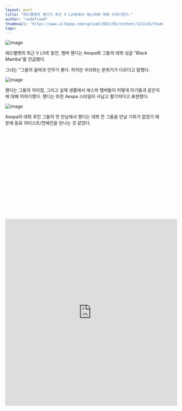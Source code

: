 ```yaml
---
layout: post
title: "레드벨벳의 웬디가 최근 V LIVE에서 애스파에 대해 이야기한다."
author: "undefined"
thumbnail: "https://www.allkpop.com/upload/2021/01/content/221116/thumb/1611332189-7e4b9483-9fdc-49fd-a301-843adf0d20a8.jpeg"
tags: 
---
```



![image](https://www.allkpop.com/upload/2021/01/content/221116/1611332189-7e4b9483-9fdc-49fd-a301-843adf0d20a8.jpeg)

레드벨벳의 최근 V LIVE 동안, 멤버 웬디는 Aespa와 그들의 데뷔 싱글 "Black Mamba"를 언급했다.

그녀는 "그들의 음악과 안무가 좋다. 하지만 우리와는 분위기가 다르다고 말했다.

![image](https://www.allkpop.com/upload/2021/01/content/221149/1611334142-wendy.jpg)

웬디는 그들의 차이점, 그리고 실제 생활에서 애스파 멤버들이 어떻게 아기들과 같은지에 대해 이야기했다. 웬디는 또한 Aespa 스타일이 사납고 활기차다고 표현했다.

![image](https://www.allkpop.com/upload/2021/01/content/221125/1611332726-145e35c8-8496-4824-916e-0bc2846676d7.jpeg)

Aespa의 데뷔 후인 그들의 첫 만남에서 웬디는 데뷔 전 그들을 만날 기회가 없었기 때문에 동료 아티스트/연예인을 만나는 것 같았다.


<div class="video_wrapper" style="padding-top: 56.25%;">
    <iframe id="twitter-widget-0" scrolling="no" frameborder="0" allowtransparency="true" allowfullscreen="true" class="" style="position: static; visibility: visible; width: 550px; height: 598px; display: block; flex-grow: 1;" title="Twitter Tweet" src="https://platform.twitter.com/embed/index.html?creatorScreenName=allkpop&amp;dnt=false&amp;embedId=twitter-widget-0&amp;frame=false&amp;hideCard=false&amp;hideThread=false&amp;id=1352637673228234754&amp;lang=en&amp;origin=https%3A%2F%2Fwww.allkpop.com%2Farticle%2F2021%2F01%2Fred-velvets-wendy-talks-about-aespa-in-a-recent-vlive&amp;siteScreenName=allkpop&amp;theme=light&amp;widgetsVersion=ed20a2b%3A1601588405575&amp;width=550px" data-tweet-id="1352637673228234754"></iframe>
</div>
